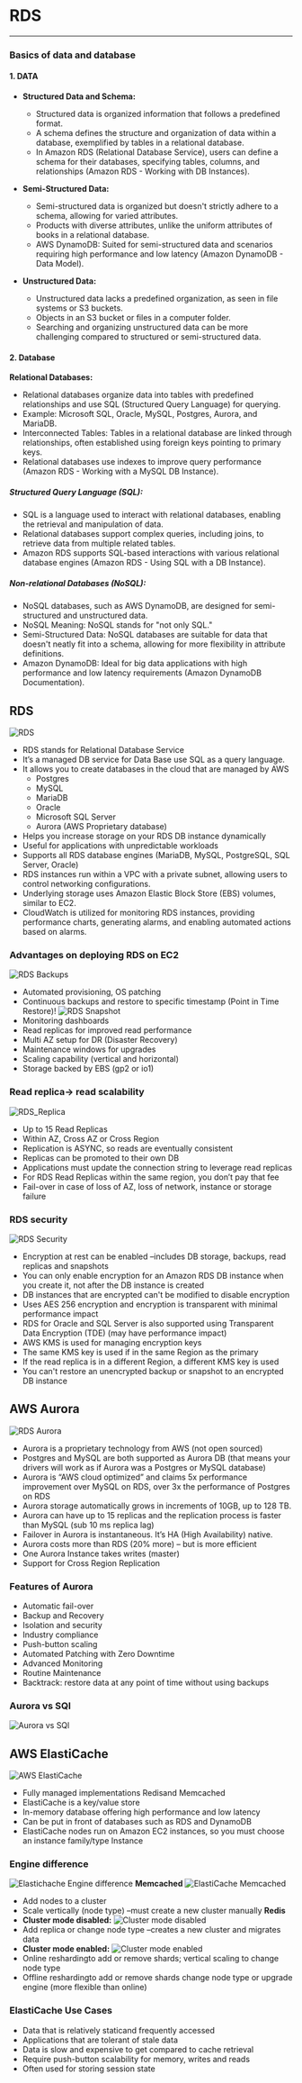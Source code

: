 # RDS

---
### Basics of data and database
#### 1. DATA
* **Structured Data and Schema:**

    * Structured data is organized information that follows a predefined format.
    * A schema defines the structure and organization of data within a database, exemplified by tables in a relational database.
    * In Amazon RDS (Relational Database Service), users can define a schema for their databases, specifying tables, columns, and relationships (Amazon RDS - Working with DB Instances).
* **Semi-Structured Data:** 
  * Semi-structured data is organized but doesn't strictly adhere to a schema, allowing for varied attributes.
  * Products with diverse attributes, unlike the uniform attributes of books in a relational database.
  * AWS DynamoDB: Suited for semi-structured data and scenarios requiring high performance and low latency (Amazon DynamoDB - Data Model). 
* **Unstructured Data:** 
  * Unstructured data lacks a predefined organization, as seen in file systems or S3 buckets.
  * Objects in an S3 bucket or files in a computer folder.
  * Searching and organizing unstructured data can be more challenging compared to structured or semi-structured data.
#### 2. Database
**Relational Databases:**
* Relational databases organize data into tables with predefined relationships and use SQL (Structured Query Language) for querying.
* Example: Microsoft SQL, Oracle, MySQL, Postgres, Aurora, and MariaDB.
* Interconnected Tables: Tables in a relational database are linked through relationships, often established using foreign keys pointing to primary keys.
* Relational databases use indexes to improve query performance (Amazon RDS - Working with a MySQL DB Instance).

##### Structured Query Language (SQL):
* SQL is a language used to interact with relational databases, enabling the retrieval and manipulation of data.
* Relational databases support complex queries, including joins, to retrieve data from multiple related tables.
* Amazon RDS supports SQL-based interactions with various relational database engines (Amazon RDS - Using SQL with a DB Instance).

##### Non-relational Databases (NoSQL):
* NoSQL databases, such as AWS DynamoDB, are designed for semi-structured and unstructured data.
* NoSQL Meaning: NoSQL stands for "not only SQL."
* Semi-Structured Data: NoSQL databases are suitable for data that doesn't neatly fit into a schema, allowing for more flexibility in attribute definitions.
* Amazon DynamoDB: Ideal for big data applications with high performance and low latency requirements (Amazon DynamoDB Documentation).

## RDS
![RDS](../Image/RDS.png)
* RDS stands for Relational Database Service
* It’s a managed DB service for Data Base use SQL as a query language.
* It allows you to create databases in the cloud that are managed by AWS
  * Postgres
  * MySQL
  * MariaDB
  * Oracle
  * Microsoft SQL Server
  * Aurora (AWS Proprietary database)
* Helps you increase storage on your RDS DB instance dynamically
* Useful for applications with unpredictable workloads
* Supports all RDS database engines (MariaDB, MySQL, PostgreSQL, SQL Server, Oracle)
* RDS instances run within a VPC with a private subnet, allowing users to control networking configurations.
* Underlying storage uses Amazon Elastic Block Store (EBS) volumes, similar to EC2.
* CloudWatch is utilized for monitoring RDS instances, providing performance charts, generating alarms, and enabling automated actions based on alarms.

### Advantages on deploying RDS on EC2
![RDS Backups](../Image/RDS_Backups.png)
* Automated provisioning, OS patching
* Continuous backups and restore to specific timestamp (Point in Time Restore)!
![RDS Snapshot](../Image/RDS_Snapshot.png)
* Monitoring dashboards
* Read replicas for improved read performance
* Multi AZ setup for DR (Disaster Recovery)
* Maintenance windows for upgrades
* Scaling capability (vertical and horizontal)
* Storage backed by EBS (gp2 or io1)

### Read replica-> read scalability
![RDS_Replica](../Image/RDS_replica.png)
* Up to 15 Read Replicas
* Within AZ, Cross AZ or Cross Region
* Replication is ASYNC, so reads are eventually consistent
* Replicas can be promoted to their own DB
* Applications must update the connection string to leverage read replicas
* For RDS Read Replicas within the same region, you don’t pay that fee
* Fail-over in case of loss of AZ, loss of network, instance or storage failure
### RDS security
![RDS Security](../Image/RDS_Security.png)
* Encryption at rest can be enabled –includes DB storage, backups, read replicas and snapshots
* You can only enable encryption for an Amazon RDS DB instance when you create it, not after the DB instance is created
* DB instances that are encrypted can't be modified to disable encryption
* Uses AES 256 encryption and encryption is transparent with minimal performance impact
* RDS for Oracle and SQL Server is also supported using Transparent Data Encryption (TDE) (may have performance impact)
* AWS KMS is used for managing encryption keys
* The same KMS key is used if in the same Region as the primary
* If the read replica is in a different Region, a different KMS key is used
* You can't restore an unencrypted backup or snapshot to an encrypted DB instance
## AWS Aurora
![RDS Aurora](../Image/RDS_Aurora.png)
* Aurora is a proprietary technology from AWS (not open sourced)
* Postgres and MySQL are both supported as Aurora DB (that means your drivers will work as if Aurora was a Postgres or MySQL database)
* Aurora is “AWS cloud optimized” and claims 5x performance improvement over MySQL on RDS, over 3x the performance of Postgres on RDS
* Aurora storage automatically grows in increments of 10GB, up to 128 TB.
* Aurora can have up to 15 replicas and the replication process is faster than MySQL (sub 10 ms replica lag)
* Failover in Aurora is instantaneous. It’s HA (High Availability) native.
* Aurora costs more than RDS (20% more) – but is more efficient
* One Aurora Instance takes writes (master)
* Support for Cross Region Replication
### Features of Aurora
* Automatic fail-over
* Backup and Recovery
* Isolation and security
* Industry compliance
* Push-button scaling 
* Automated Patching with Zero Downtime
* Advanced Monitoring
* Routine Maintenance
* Backtrack: restore data at any point of time without using backups
### Aurora vs SQl
![Aurora vs SQl](../Image/Aurora_vs_SQL.png)
## AWS ElastiCache 
![AWS ElastiCache](../Image/ElastiCache.png)
* Fully managed implementations Redisand Memcached
* ElastiCache is a key/value store
* In-memory database offering high performance and low latency
* Can be put in front of databases such as RDS and DynamoDB
* ElastiCache nodes run on Amazon EC2 instances, so you must choose an instance family/type Instance
### Engine difference
![Elastichache Engine difference](../Image/Elasticache_engine.png)
**Memcached**
![ElastiCache Memcached](../Image/ElastiCache_Memcached.png)
* Add nodes to a cluster
* Scale vertically (node type) –must create a new cluster manually
**Redis**
* **Cluster mode disabled:**
![Cluster mode disabled](../Image/ElastiCache_Redis_disabled.png)
* Add replica or change node type –creates a new cluster and migrates data
* **Cluster mode enabled:**
![Cluster mode enabled](../Image/ElastiCache_Redis_enabled.png)
* Online reshardingto add or remove shards; vertical scaling to change node type
* Offline reshardingto add or remove shards change node type or upgrade engine (more flexible than online)
### ElastiCache Use Cases
* Data that is relatively staticand frequently accessed
* Applications that are tolerant of stale data 
* Data is slow and expensive to get compared to cache retrieval 
* Require push-button scalability for memory, writes and reads
* Often used for storing session state